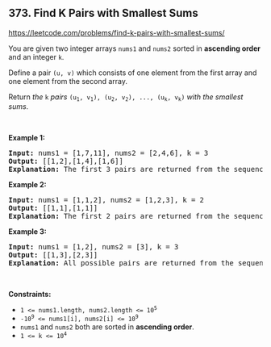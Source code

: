 ## 373. Find K Pairs with Smallest Sums

<https://leetcode.com/problems/find-k-pairs-with-smallest-sums/>

<div class="px-5 pt-4"><div class="_1l1MA" data-track-load="qd_description_content"><p>You are given two integer arrays <code>nums1</code> and <code>nums2</code> sorted in <strong>ascending order</strong> and an integer <code>k</code>.</p>

<p>Define a pair <code>(u, v)</code> which consists of one element from the first array and one element from the second array.</p>

<p>Return <em>the</em> <code>k</code> <em>pairs</em> <code>(u<sub>1</sub>, v<sub>1</sub>), (u<sub>2</sub>, v<sub>2</sub>), ..., (u<sub>k</sub>, v<sub>k</sub>)</code> <em>with the smallest sums</em>.</p>

<p>&nbsp;</p>
<p><strong class="example">Example 1:</strong></p>

<pre><strong>Input:</strong> nums1 = [1,7,11], nums2 = [2,4,6], k = 3
<strong>Output:</strong> [[1,2],[1,4],[1,6]]
<strong>Explanation:</strong> The first 3 pairs are returned from the sequence: [1,2],[1,4],[1,6],[7,2],[7,4],[11,2],[7,6],[11,4],[11,6]
</pre>

<p><strong class="example">Example 2:</strong></p>

<pre><strong>Input:</strong> nums1 = [1,1,2], nums2 = [1,2,3], k = 2
<strong>Output:</strong> [[1,1],[1,1]]
<strong>Explanation:</strong> The first 2 pairs are returned from the sequence: [1,1],[1,1],[1,2],[2,1],[1,2],[2,2],[1,3],[1,3],[2,3]
</pre>

<p><strong class="example">Example 3:</strong></p>

<pre><strong>Input:</strong> nums1 = [1,2], nums2 = [3], k = 3
<strong>Output:</strong> [[1,3],[2,3]]
<strong>Explanation:</strong> All possible pairs are returned from the sequence: [1,3],[2,3]
</pre>

<p>&nbsp;</p>
<p><strong>Constraints:</strong></p>

<ul>
 <li><code>1 &lt;= nums1.length, nums2.length &lt;= 10<sup>5</sup></code></li>
 <li><code>-10<sup>9</sup> &lt;= nums1[i], nums2[i] &lt;= 10<sup>9</sup></code></li>
 <li><code>nums1</code> and <code>nums2</code> both are sorted in <strong>ascending order</strong>.</li>
 <li><code>1 &lt;= k &lt;= 10<sup>4</sup></code></li>
</ul>
</div></div>
